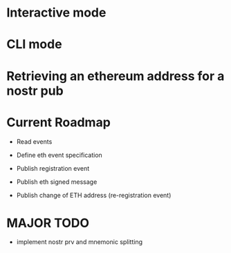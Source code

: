 
# Interactive mode

# CLI mode

# Retrieving an ethereum address for a nostr pub

# Current Roadmap

- Read events
- Define eth event specification
- Publish registration event
- Publish eth signed message

- Publish change of ETH address (re-registration event)

# MAJOR TODO

- implement nostr prv and mnemonic splitting